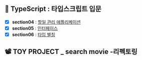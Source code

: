 ## 💠 TypeScript : 타입스크립트 입문
- [x] **section04** : [할일 관리 애플리케이션](https://github.com/gay0ung/JS_study/blob/master/TypeScript/TypeScript-%EC%BA%A1%ED%8B%B4%ED%8C%90%EA%B5%90/part1/04.project1_todo/src/index.ts)
- [x] **section05** : [인터페이스](https://github.com/gay0ung/JS_study/commit/1f4a698cf2f034c0f1195c0fd22d50efc5d3208d)
- [x] **section06** : [타입 별칭](https://github.com/gay0ung/JS_study/commit/159aa00d9343b60fc2f4bc27a58a09a585183584)

## 📽 TOY PROJECT _ search movie -리펙토링
